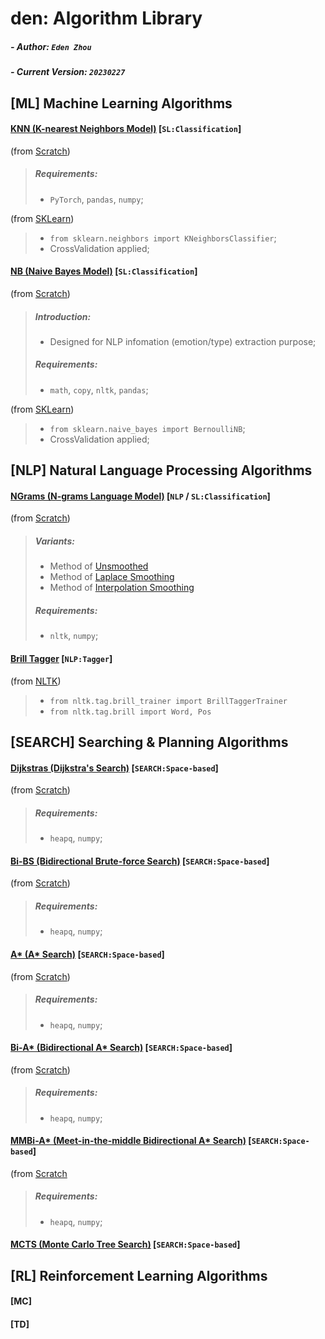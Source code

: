 # den: Algorithm Library

##### - Author: `Eden Zhou`
##### - Current Version: `20230227`


## [ML] Machine Learning Algorithms
#### [KNN (K-nearest Neighbors Model)](https://github.com/Edennnnnnnnnn/den/tree/main/ML/KNN) [`SL:Classification`] 
(from [Scratch](https://github.com/Edennnnnnnnnn/den/blob/main/ML/KNN/KNN(fromScratch).py))
> ##### Requirements:
> - `PyTorch`, `pandas`, `numpy`;

(from [SKLearn](https://github.com/Edennnnnnnnnn/den/blob/main/ML/KNN/KNN(fromSKLearn).py))
> - `from sklearn.neighbors import KNeighborsClassifier`;
> - CrossValidation applied;


#### [NB (Naive Bayes Model)](https://github.com/Edennnnnnnnnn/den/tree/main/ML/NB) [`SL:Classification`] 
(from [Scratch](https://github.com/Edennnnnnnnnn/den/blob/main/ML/NB/NB(fromScratch).py))
> ##### Introduction:
> - Designed for NLP infomation (emotion/type) extraction purpose;
> ##### Requirements:
> - `math`, `copy`, `nltk`, `pandas`;

(from [SKLearn](https://github.com/Edennnnnnnnnn/den/blob/main/ML/NB/NB(fromSkLearn).py))
> - `from sklearn.naive_bayes import BernoulliNB`;
> - CrossValidation applied;


## [NLP] Natural Language Processing Algorithms
#### [NGrams (N-grams Language Model)](https://github.com/Edennnnnnnnnn/den/tree/main/NLP/NGrams) [`NLP` / `SL:Classification`] 
(from [Scratch](https://github.com/Edennnnnnnnnn/den/blob/main/NLP/NGrams/NGrams(fromScratch).py))
> ##### Variants:
> - Method of [Unsmoothed](https://github.com/Edennnnnnnnnn/den/blob/main/NLP/NGrams/NGrams(fromScratch).py#L311)
> - Method of [Laplace Smoothing](https://github.com/Edennnnnnnnnn/den/blob/main/NLP/NGrams/NGrams(fromScratch).py#L358)
> - Method of [Interpolation Smoothing](https://github.com/Edennnnnnnnnn/den/blob/main/NLP/NGrams/NGrams(fromScratch).py#L406)
> ##### Requirements:
> - `nltk`, `numpy`;

#### [Brill Tagger](https://github.com/Edennnnnnnnnn/den/tree/main/NLP/BrillTagger) [`NLP:Tagger`] 
(from [NLTK](https://github.com/Edennnnnnnnnn/den/blob/main/NLP/BrillTagger/BrillTagger(fromNLTK).py))
> - `from nltk.tag.brill_trainer import BrillTaggerTrainer`
> - `from nltk.tag.brill import Word, Pos`


## [SEARCH] Searching & Planning Algorithms
#### [Dijkstras (Dijkstra's Search)](https://github.com/Edennnnnnnnnn/den/tree/main/Search/Dijkstras) [`SEARCH:Space-based`] 
(from [Scratch](https://github.com/Edennnnnnnnnn/den/blob/main/Search/Dijkstras/Dijkstras(fromScratch).py))
> ##### Requirements:
> - `heapq`, `numpy`;


#### [Bi-BS (Bidirectional Brute-force Search)](https://github.com/Edennnnnnnnnn/den/tree/main/Search/BiBS) [`SEARCH:Space-based`] 
(from [Scratch](https://github.com/Edennnnnnnnnn/den/blob/main/Search/BiBS/BiBS(fromScratch).py))
> ##### Requirements:
> - `heapq`, `numpy`;


#### [A* (A* Search)](https://github.com/Edennnnnnnnnn/den/blob/main/algorithms/) [`SEARCH:Space-based`] 
(from [Scratch](https://github.com/Edennnnnnnnnn/den/blob/main/Search/BiBS/BiBS(fromScratch).py))
> ##### Requirements:
> - `heapq`, `numpy`;


#### [Bi-A* (Bidirectional A* Search)](https://github.com/Edennnnnnnnnn/den/blob/main/algorithms/) [`SEARCH:Space-based`] 
(from [Scratch](https://github.com/Edennnnnnnnnn/den/blob/main/Search/BiBS/BiBS(fromScratch).py))
> ##### Requirements:
> - `heapq`, `numpy`;


#### [MMBi-A* (Meet-in-the-middle Bidirectional A* Search)](https://github.com/Edennnnnnnnnn/den/tree/main/Search/MMBiAStar) [`SEARCH:Space-based`] 
(from [Scratch](https://github.com/Edennnnnnnnnn/den/blob/main/Search/MMBiAStar/MMBiAStar(fromScratch).py)
> ##### Requirements:
> - `heapq`, `numpy`;


#### [MCTS (Monte Carlo Tree Search)](https://github.com/Edennnnnnnnnn/den/blob/main/algorithms/) [`SEARCH:Space-based`] 


## [RL] Reinforcement Learning Algorithms
#### [MC]
#### [TD]

